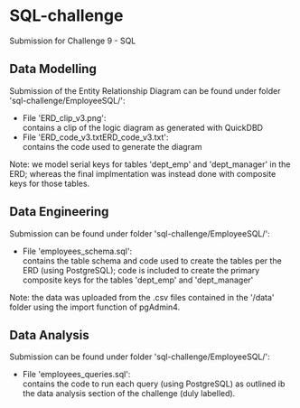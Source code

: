 # SQL-challenge
Submission for Challenge 9 - SQL

## Data Modelling
Submission of the Entity Relationship Diagram can be found under folder 'sql-challenge/EmployeeSQL/':  
- File 'ERD_clip_v3.png':  
  contains a clip of the logic diagram as generated with QuickDBD
- File 'ERD_code_v3.txtERD_code_v3.txt':  
  contains the code used to generate the diagram  
  
Note: we model serial keys for tables 'dept_emp' and 'dept_manager' in the ERD; whereas the final implmentation was instead done with composite keys for those tables.

## Data Engineering
Submission can be found under folder 'sql-challenge/EmployeeSQL/':  
- File 'employees_schema.sql':  
  contains the table schema and code used to create the tables per the ERD (using PostgreSQL); code is included to create the primary composite keys for the tables 'dept_emp' and 'dept_manager'  
  
Note: the data was uploaded from the .csv files contained in the '/data' folder using the import function of pgAdmin4.
  
## Data Analysis
Submission can be found under folder 'sql-challenge/EmployeeSQL/':  
- File 'employees_queries.sql':  
  contains the code to run each query (using PostgreSQL) as outlined ib the data analysis section of the challenge (duly labelled).
